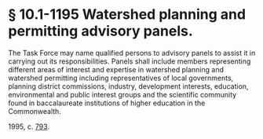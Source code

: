 # § 10.1-1195 Watershed planning and permitting advisory panels.

<p>The Task Force may name qualified persons to advisory panels to assist it in carrying out its responsibilities. Panels shall include members representing different areas of interest and expertise in watershed planning and watershed permitting including representatives of local governments, planning district commissions, industry, development interests, education, environmental and public interest groups and the scientific community found in baccalaureate institutions of higher education in the Commonwealth.</p><p>1995, c. <a href='http://lis.virginia.gov/cgi-bin/legp604.exe?951+ful+CHAP0793'>793</a>.</p>